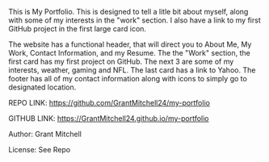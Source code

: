 This is My Portfolio. This is designed to tell a litle bit about myself, along with some of my interests in the "work" section. I also have a link to my first GitHub project in the first large card icon. 

The website has a functional header, that will direct you to About Me, My Work, Contact Information, and my Resume. The the "Work" section, the first card has my first project on GitHub. The next 3 are some of my interests, weather, gaming and NFL. The last card has a link to Yahoo. The footer has all of my contact information along with icons to simply go to designated location.

REPO LINK:
https://github.com/GrantMitchell24/my-portfolio 

GITHUB LINK:
https://GrantMitchell24.github.io/my-portfolio 

Author: Grant Mitchell

License: See Repo